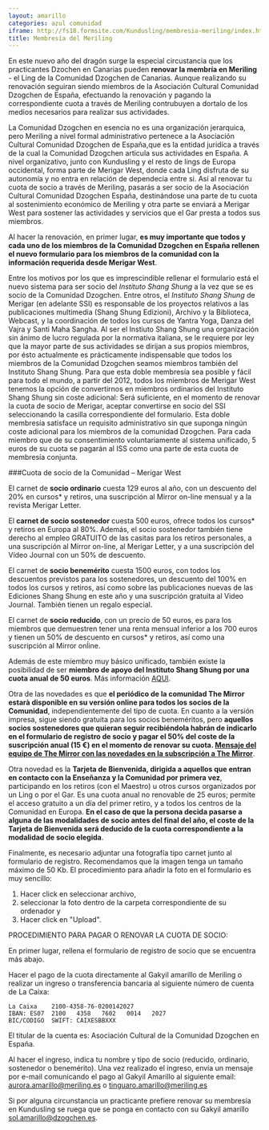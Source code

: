 ```yaml
---
layout: amarillo
categories: azul comunidad
iframe: http://fs18.formsite.com/Kundusling/membresia-meriling/index.html
title: Membresía del Meriling
---
```

En este nuevo año del dragón surge la especial circustancia que los practicantes Dzochen en Canarias pueden **renovar la membría en Meriling** - el Ling de la Comunidad Dzogchen de Canarias.
Aunque realizando su renovación seguiran siendo miembros de la Asociación Cultural Comunidad Dzogchen de España, efectuando la renovación y pagando la correspondiente cuota a través de Meriling contrubuyen a dortalo de los medios necesarios para realizar sus actividades.

La Comunidad Dzogchen en esencia no es una organización jerarquica, pero Meriling a nivel formal administrativo pertenece a la Asociación Cultural Comunidad Dzogchen de España,que es la entidad juridíca a través de la cual la Comunidad Dzogchen articula sus actividades en España. A nivel organizativo, junto con Kundusling y el resto de lings de Europa occidental, forma parte de Merigar West, donde cada Ling disfruta de su autonomía y no entra en relación de dependecia entre si. Así al renovar tu cuota de socio a través de Meriling, pasarás a ser socio de la Asociación Cultural Comunidad Dzogchen España, destinándose una parte de tu cuota al sostenimiento económico de Meriling y otra parte se enviará a Merigar West para sostener las actividades y servicios que el Gar presta a todos sus miembros.

Al hacer la renovación, en primer lugar, **es muy importante que todos y cada uno de los miembros de la Comunidad Dzogchen en España rellenen el nuevo formulario para los miembros de la comunidad con la información requerida desde Merigar West**.

Entre los motivos por los que es imprescindible rellenar el formulario está el nuevo sistema para ser socio del *Instituto Shang Shung* a la vez que se es socio de la Comunidad Dzogchen.
Entre otros, el *Instituto Shang Shung* de Merigar (en adelante SSI) es responsable de los proyectos relativos a las publicaciones multimedia (Shang Shung Edizioni), Archivo y la Biblioteca, Webcast, y la coordinación de todos los cursos de Yantra Yoga, Danza del Vajra y Santi Maha Sangha.
Al ser el Instiuto Shang Shung una organización sin ánimo de lucro regulada por la normativa italiana, se le requiere por ley que la mayor parte de sus actividades se dirijan a sus propios miembros, por ésto actualmente es prácticamente indispensable que todos los miembros de la Comunidad Dzogchen seamos miembros también del Instituto Shang Shung.
Para que esta doble membresía sea posible y fácil para todo el mundo, a partir del 2012, todos los miembros de Merigar West tenemos la opción de convertirnos en miembros ordinarios del Instituto Shang Shung sin coste adicional: Será suficiente, en el momento de renovar la cuota de socio de Merigar, aceptar convertirse en socio del SSI seleccionando la casilla correspondiente del formulario.
Esta doble membresía satisface un requisito administrativo sin que suponga ningún coste adicional para los miembros de la comunidad Dzogchen.
Para cada miembro que de su consentimiento voluntariamente al sistema unificado, 5 euros de su cuota se pagarán al ISS como una parte de esta cuota de membresía conjunta.

###Cuota de socio de la Comunidad – Merigar West

El carnet de **socio ordinario** cuesta 129 euros al año, con un descuento del 20% en cursos* y retiros, una suscripción al Mirror on-line mensual y a la revista Merigar Letter.

El **carnet de socio sostenedor** cuesta 500 euros, ofrece todos los cursos* y retiros en Europa al 80%. Además, el socio sostenedor también tiene derecho al empleo GRATUITO de las casitas para los retiros personales, a una suscripción al Mirror on-line, al Merigar Letter, y a una suscripción del Vídeo Journal con un 50% de descuento.

El carnet de **socio benemérito** cuesta 1500 euros, con todos los descuentos previstos para los sostenedores, un descuento del 100% en todos los cursos y retiros, así como sobre las publicaciones nuevas de las Ediciones Shang Shung en este año y una suscripción gratuita al Video Journal. También tienen un regalo especial.

El carnet de **socio reducido**, con un precio de 50 euros, es para los miembros que demuestren tener una renta mensual inferior a los 700 euros y tienen un 50% de descuento en cursos* y retiros, así como una suscripción al Mirror onĺine.

Además de este miembro muy básico unificado, también existe la posibilidad de ser **miembro de apoyo del Instituto Shang Shung por una cuota anual de 50 euros**. Más información [AQUI](http://kundusling.squarespace.com/blog-comunidad-dzogchen/2012/2/8/campaa-2012-membresia-de-shang-shung-institute.html).

Otra de las novedades es que **el periódico de la comunidad The Mirror estarà disponible en su versión online para todos los socios de la Comunidad**, independientemente del tipo de cuota. En cuanto a la versión impresa, sigue siendo gratuita para los socios beneméritos, pero **aquellos socios sostenedores que quieran seguir recibiéndola habrán de indicarlo en el formulario de registro de socio y pagar el 50% del coste de la suscripción anual (15 €) en el momento de renovar su cuota. [Mensaje del equipo de The Mirror con las novedades en la subscripción a The Mirror](http://gallery.mailchimp.com/c9856e3f931f78bb8d206fa1e/files/The_Mirror.pdf)**.

Otra novedad es la **Tarjeta de Bienvenida, dirigida a aquellos que entran en contacto con la Enseñanza y la Comunidad por primera vez**, participando en los retiros (con el Maestro) u otros cursos organizados por un Ling o por el Gar. Es una cuota anual no renovable de 25 euros; permite el acceso gratuito a un día del primer retiro, y a todos los centros de la Comunidad en Europa. **En el caso de que la persona decida pasarse a alguna de las modalidades de socio antes del final del año, el coste de la Tarjeta de Bienvenida será deducido de la cuota correspondiente a la modalidad de socio elegida**.

Finalmente, es necesario adjuntar una fotografía tipo carnet junto al formulario de registro. Recomendamos que la imagen tenga un tamaño máximo de 50 Kb. El procedimiento para añadir la foto en el formulario es muy sencillo: 

1. Hacer click en seleccionar archivo, 
2. seleccionar la foto dentro de la carpeta correspondiente de su ordenador y 
3. Hacer click en "Upload".

PROCEDIMIENTO PARA PAGAR O RENOVAR LA CUOTA DE SOCIO:

En primer lugar, rellena el formulario de registro de socio que se encuentra más abajo.

Hacer el pago de la cuota directamente al Gakyil amarillo de Meriling o realizar un ingreso o transferencia bancaria al siguiente número de cuenta de La Caixa:

	La Caixa    2100-4358-76-0200142027
	IBAN: ES07  2100   4358   7602   0014   2027
	BIC/CODIGO  SWIFT: CAIXESBBXXX

El titular de la cuenta es: Asociación Cultural de la Comunidad Dzogchen en España.

Al hacer el ingreso, indica tu nombre y tipo de socio (reducido, ordinario, sostenedor o benemérito). Una vez realizado el ingreso, envia un mensaje por e-mail comunicando el pago al Gakyil Amarillo al siguiente email: <aurora.amarillo@meriling.es> o <tinguaro.amarillo@meriling.es>

Si por alguna circunstancia un practicante prefiere renovar su membresía en Kundusling se ruega que se ponga en contacto con su Gakyil amarillo <sol.amarillo@dzogchen.es>.
